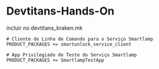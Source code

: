 # Devtitans-Hands-On



incluir no devtitans_kraken.mk
```
# Cliente de Linha de Comando para o Serviço Smartlamp
PRODUCT_PACKAGES += smartunlock_service_client

# App Privilegiado de Teste do Serviço Smartlamp
PRODUCT_PACKAGES += SmartlampTestApp

```
